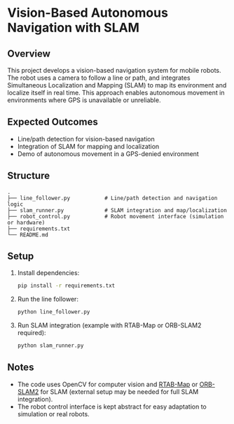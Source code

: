 
# Vision-Based Autonomous Navigation with SLAM

## Overview

This project develops a vision-based navigation system for mobile robots. The robot uses a camera to follow a line or path, and integrates Simultaneous Localization and Mapping (SLAM) to map its environment and localize itself in real time. This approach enables autonomous movement in environments where GPS is unavailable or unreliable.

## Expected Outcomes

- Line/path detection for vision-based navigation
- Integration of SLAM for mapping and localization
- Demo of autonomous movement in a GPS-denied environment

## Structure

```
.
├── line_follower.py           # Line/path detection and navigation logic
├── slam_runner.py             # SLAM integration and map/localization
├── robot_control.py           # Robot movement interface (simulation or hardware)
├── requirements.txt
└── README.md
```

## Setup

1. Install dependencies:
    ```bash
    pip install -r requirements.txt
    ```

2. Run the line follower:
    ```bash
    python line_follower.py
    ```

3. Run SLAM integration (example with RTAB-Map or ORB-SLAM2 required):
    ```bash
    python slam_runner.py
    ```

## Notes

- The code uses OpenCV for computer vision and [RTAB-Map](https://introlab.github.io/rtabmap/) or [ORB-SLAM2](https://github.com/raulmur/ORB_SLAM2) for SLAM (external setup may be needed for full SLAM integration).
- The robot control interface is kept abstract for easy adaptation to simulation or real robots.
